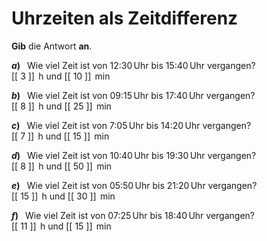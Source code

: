 <!--
version:  0.0.1

language: de

@style
input {
    text-align: center;
}

.flex-container {
    display: flex;
    flex-wrap: wrap;
    align-items: stretch;
    gap: 20px;
}

.flex-child {
    flex: 1;
    min-width: 350px;
    margin-right: 20px;
}

@media (max-width: 400px) {
    .flex-child {
        flex: 100%;
        margin-right: 0;
    }
}
@end

formula: \carry   \textcolor{red}{\scriptsize #1}
formula: \digit   \rlap{\carry{#1}}\phantom{#2}#2
formula: \permil  \text{‰}

import: https://raw.githubusercontent.com/LiaTemplates/Tikz-Jax/main/README.md

script: https://cdn.jsdelivr.net/gh/LiaTemplates/Tikz-Jax@main/dist/index.js


tags: Einheiten, Zeit, leicht, sehr niedrig, Angeben

comment: Wie viel Zeit ist vergangen? Gib es an.

author: Martin Lommatzsch

-->




# Uhrzeiten als Zeitdifferenz

**Gib** die Antwort **an**.




<section class="flex-container">

<div class="flex-child">

__$a)\;\;$__ Wie viel Zeit ist von 12:30$\,$Uhr bis 15:40$\,$Uhr vergangen? \
[[   3   ]] $\,\text{h}$ und [[   10  ]] $\,\text{min}$

</div>

<div class="flex-child">

__$b)\;\;$__ Wie viel Zeit ist von 09:15$\,$Uhr bis 17:40$\,$Uhr vergangen? \
[[   8   ]] $\,\text{h}$ und [[   25  ]] $\,\text{min}$

</div>

<div class="flex-child">

__$c)\;\;$__ Wie viel Zeit ist von 7:05$\,$Uhr bis 14:20$\,$Uhr vergangen? \
[[   7   ]] $\,\text{h}$ und [[   15  ]] $\,\text{min}$

</div>

<div class="flex-child">

__$d)\;\;$__ Wie viel Zeit ist von 10:40$\,$Uhr bis 19:30$\,$Uhr vergangen? \
[[   8   ]] $\,\text{h}$ und [[   50  ]] $\,\text{min}$

</div>

<div class="flex-child">

__$e)\;\;$__ Wie viel Zeit ist von 05:50$\,$Uhr bis 21:20$\,$Uhr vergangen? \
[[  15   ]] $\,\text{h}$ und [[   30  ]] $\,\text{min}$

</div>

<div class="flex-child">

__$f)\;\;$__ Wie viel Zeit ist von 07:25$\,$Uhr bis 18:40$\,$Uhr vergangen? \
[[  11   ]] $\,\text{h}$ und [[   15  ]] $\,\text{min}$

</div>


</section>





